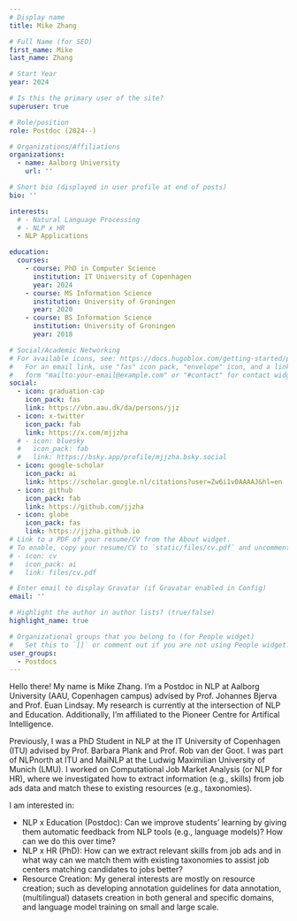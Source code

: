 ```yaml
---
# Display name
title: Mike Zhang

# Full Name (for SEO)
first_name: Mike
last_name: Zhang

# Start Year
year: 2024

# Is this the primary user of the site?
superuser: true

# Role/position
role: Postdoc (2024--)

# Organizations/Affiliations
organizations:
  - name: Aalborg University
    url: ''

# Short bio (displayed in user profile at end of posts)
bio: ''

interests:
  # - Natural Language Processing
  # - NLP x HR
  - NLP Applications

education:
  courses:
    - course: PhD in Computer Science
      institution: IT University of Copenhagen
      year: 2024
    - course: MS Information Science
      institution: University of Groningen
      year: 2020
    - course: BS Information Science
      institution: University of Groningen
      year: 2018

# Social/Academic Networking
# For available icons, see: https://docs.hugoblox.com/getting-started/page-builder/#icons
#   For an email link, use "fas" icon pack, "envelope" icon, and a link in the
#   form "mailto:your-email@example.com" or "#contact" for contact widget.
social:
  - icon: graduation-cap
    icon_pack: fas
    link: https://vbn.aau.dk/da/persons/jjz
  - icon: x-twitter
    icon_pack: fab
    link: https://x.com/mjjzha
  # - icon: bluesky
  #   icon_pack: fab
  #   link: https://bsky.app/profile/mjjzha.bsky.social
  - icon: google-scholar
    icon_pack: ai
    link: https://scholar.google.nl/citations?user=Zw6i1v0AAAAJ&hl=en
  - icon: github
    icon_pack: fab
    link: https://github.com/jjzha
  - icon: globe
    icon_pack: fas
    link: https://jjzha.github.io
# Link to a PDF of your resume/CV from the About widget.
# To enable, copy your resume/CV to `static/files/cv.pdf` and uncomment the lines below.
# - icon: cv
#   icon_pack: ai
#   link: files/cv.pdf

# Enter email to display Gravatar (if Gravatar enabled in Config)
email: ''

# Highlight the author in author lists? (true/false)
highlight_name: true

# Organizational groups that you belong to (for People widget)
#   Set this to `[]` or comment out if you are not using People widget.
user_groups:
  - Postdocs
---
```


Hello there! My name is Mike Zhang. I’m a Postdoc in NLP at Aalborg University (AAU, Copenhagen campus) advised by Prof. Johannes Bjerva and Prof. Euan Lindsay. My research is currently at the intersection of NLP and Education. Additionally, I’m affiliated to the Pioneer Centre for Artifical Intelligence.

Previously, I was a PhD Student in NLP at the IT University of Copenhagen (ITU) advised by Prof. Barbara Plank and Prof. Rob van der Goot. I was part of NLPnorth at ITU and MaiNLP at the Ludwig Maximilian University of Munich (LMU). I worked on Computational Job Market Analysis (or NLP for HR), where we investigated how to extract information (e.g., skills) from job ads data and match these to existing resources (e.g., taxonomies).

I am interested in:

- NLP x Education (Postdoc): Can we improve students’ learning by giving them automatic feedback from NLP tools (e.g., language models)? How can we do this over time?
- NLP x HR (PhD): How can we extract relevant skills from job ads and in what way can we match them with existing taxonomies to assist job centers matching candidates to jobs better?
- Resource Creation: My general interests are mostly on resource creation; such as developing annotation guidelines for data annotation, (multilingual) datasets creation in both general and specific domains, and language model training on small and large scale.

